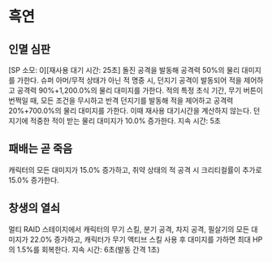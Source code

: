 # 흑연

## 인멸 심판

[SP 소모: 0][재사용 대기 시간: 25초] 돌진 공격을 발동해 공격력 50%의 물리 대미지를 가한다. 슈퍼 아머/무적 상태가 아닌 적 명중 시, 던지기 공격이 발동되어 적을 제어하고 공격력 90%+1,200.0%의 물리 대미지를 가한다. 적의 특정 초식 기간, 무기 버튼이 번쩍일 때, 모든 조건을 무시하고 반격 던지기를 발동해 적을 제어하고 공격력 20%+700.0%의 물리 대미지를 가한다. 이때 재사용 대기시간을 계산하지 않는다. 던지기에 적중한 적이 받는 물리 대미지가 10.0% 증가한다. 지속 시간: 5초

## 패배는 곧 죽음

캐릭터의 모든 대미지가 15.0% 증가하고, 취약 상태의 적 공격 시 크리티컬률이 추가로 15.0% 증가한다.

## 창생의 열쇠

멀티 RAID 스테이지에서 캐릭터의 무기 스킬, 분기 공격, 차지 공격, 필살기의 모든 대미지가 22.0% 증가하고, 캐릭터가 무기 액티브 스킬 사용 후 대미지를 가하면 최대 HP의 1.5%를 회복한다. 지속 시간: 6초(발동 간격 1초)

